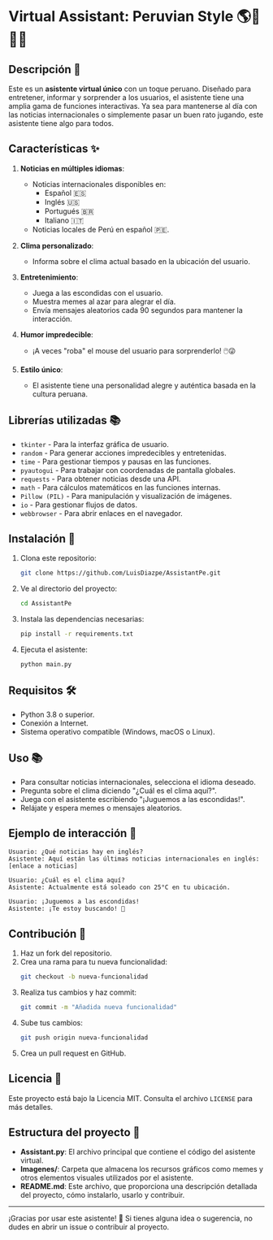 # Virtual Assistant: Peruvian Style 🌎🤖🇵🇪

## Descripción 📜

Este es un **asistente virtual único** con un toque peruano. Diseñado para entretener, informar y sorprender a los usuarios, el asistente tiene una amplia gama de funciones interactivas. Ya sea para mantenerse al día con las noticias internacionales o simplemente pasar un buen rato jugando, este asistente tiene algo para todos.

## Características ✨

1. **Noticias en múltiples idiomas**:
   - Noticias internacionales disponibles en:
     - Español 🇪🇸
     - Inglés 🇺🇸
     - Portugués 🇧🇷
     - Italiano 🇮🇹
   - Noticias locales de Perú en español 🇵🇪.

2. **Clima personalizado**:
   - Informa sobre el clima actual basado en la ubicación del usuario.

3. **Entretenimiento**:
   - Juega a las escondidas con el usuario.
   - Muestra memes al azar para alegrar el día.
   - Envía mensajes aleatorios cada 90 segundos para mantener la interacción.

4. **Humor impredecible**:
   - ¡A veces "roba" el mouse del usuario para sorprenderlo! 🖱️😜

5. **Estilo único**:
   - El asistente tiene una personalidad alegre y auténtica basada en la cultura peruana.

## Librerías utilizadas 📚

- `tkinter` - Para la interfaz gráfica de usuario.
- `random` - Para generar acciones impredecibles y entretenidas.
- `time` - Para gestionar tiempos y pausas en las funciones.
- `pyautogui` - Para trabajar con coordenadas de pantalla globales.
- `requests` - Para obtener noticias desde una API.
- `math` - Para cálculos matemáticos en las funciones internas.
- `Pillow (PIL)` - Para manipulación y visualización de imágenes.
- `io` - Para gestionar flujos de datos.
- `webbrowser` - Para abrir enlaces en el navegador.

## Instalación 🚀

1. Clona este repositorio:
   ```bash
   git clone https://github.com/LuisDiazpe/AssistantPe.git
   ```

2. Ve al directorio del proyecto:
   ```bash
   cd AssistantPe
   ```

3. Instala las dependencias necesarias:
   ```bash
   pip install -r requirements.txt
   ```

4. Ejecuta el asistente:
   ```bash
   python main.py
   ```

## Requisitos 🛠️

- Python 3.8 o superior.
- Conexión a Internet.
- Sistema operativo compatible (Windows, macOS o Linux).

## Uso 📚

- Para consultar noticias internacionales, selecciona el idioma deseado.
- Pregunta sobre el clima diciendo "¿Cuál es el clima aquí?".
- Juega con el asistente escribiendo "¡Juguemos a las escondidas!".
- Relájate y espera memes o mensajes aleatorios.

## Ejemplo de interacción 💬

```plaintext
Usuario: ¿Qué noticias hay en inglés?
Asistente: Aquí están las últimas noticias internacionales en inglés: [enlace a noticias]

Usuario: ¿Cuál es el clima aquí?
Asistente: Actualmente está soleado con 25°C en tu ubicación.

Usuario: ¡Juguemos a las escondidas!
Asistente: ¡Te estoy buscando! 👀
```

## Contribución 🤝

1. Haz un fork del repositorio.
2. Crea una rama para tu nueva funcionalidad:
   ```bash
   git checkout -b nueva-funcionalidad
   ```
3. Realiza tus cambios y haz commit:
   ```bash
   git commit -m "Añadida nueva funcionalidad"
   ```
4. Sube tus cambios:
   ```bash
   git push origin nueva-funcionalidad
   ```
5. Crea un pull request en GitHub.

## Licencia 📄

Este proyecto está bajo la Licencia MIT. Consulta el archivo `LICENSE` para más detalles.

## Estructura del proyecto 📂

- **Assistant.py**: El archivo principal que contiene el código del asistente virtual.
- **Imagenes/**: Carpeta que almacena los recursos gráficos como memes y otros elementos visuales utilizados por el asistente.
- **README.md**: Este archivo, que proporciona una descripción detallada del proyecto, cómo instalarlo, usarlo y contribuir.

---

¡Gracias por usar este asistente! 🥳 Si tienes alguna idea o sugerencia, no dudes en abrir un issue o contribuir al proyecto.
